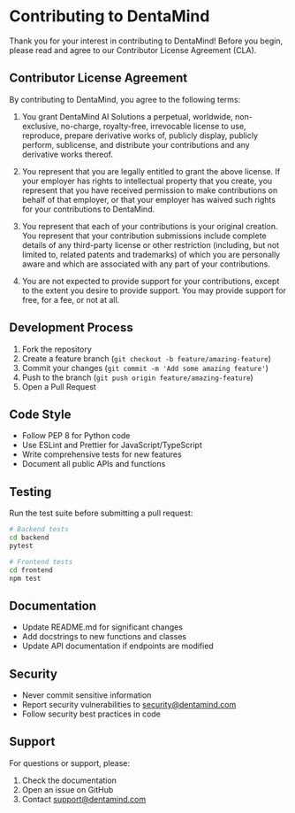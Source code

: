 # Contributing to DentaMind

Thank you for your interest in contributing to DentaMind! Before you begin, please read and agree to our Contributor License Agreement (CLA).

## Contributor License Agreement

By contributing to DentaMind, you agree to the following terms:

1. You grant DentaMind AI Solutions a perpetual, worldwide, non-exclusive, no-charge, royalty-free, irrevocable license to use, reproduce, prepare derivative works of, publicly display, publicly perform, sublicense, and distribute your contributions and any derivative works thereof.

2. You represent that you are legally entitled to grant the above license. If your employer has rights to intellectual property that you create, you represent that you have received permission to make contributions on behalf of that employer, or that your employer has waived such rights for your contributions to DentaMind.

3. You represent that each of your contributions is your original creation. You represent that your contribution submissions include complete details of any third-party license or other restriction (including, but not limited to, related patents and trademarks) of which you are personally aware and which are associated with any part of your contributions.

4. You are not expected to provide support for your contributions, except to the extent you desire to provide support. You may provide support for free, for a fee, or not at all.

## Development Process

1. Fork the repository
2. Create a feature branch (`git checkout -b feature/amazing-feature`)
3. Commit your changes (`git commit -m 'Add some amazing feature'`)
4. Push to the branch (`git push origin feature/amazing-feature`)
5. Open a Pull Request

## Code Style

- Follow PEP 8 for Python code
- Use ESLint and Prettier for JavaScript/TypeScript
- Write comprehensive tests for new features
- Document all public APIs and functions

## Testing

Run the test suite before submitting a pull request:
```bash
# Backend tests
cd backend
pytest

# Frontend tests
cd frontend
npm test
```

## Documentation

- Update README.md for significant changes
- Add docstrings to new functions and classes
- Update API documentation if endpoints are modified

## Security

- Never commit sensitive information
- Report security vulnerabilities to security@dentamind.com
- Follow security best practices in code

## Support

For questions or support, please:
1. Check the documentation
2. Open an issue on GitHub
3. Contact support@dentamind.com 